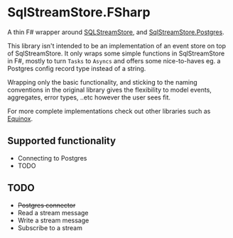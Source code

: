 # SqlStreamStore.FSharp

A thin F# wrapper around [SQLStreamStore](https://www.nuget.org/packages/SqlStreamStore), and [SqlStreamStore.Postgres](https://www.nuget.org/packages/SqlStreamStore.Postgres).

This library isn't intended to be an implementation of an event store on top of SqlStreamStore. It only wraps some simple functions in SqlStreamStore in F#, mostly to turn `Tasks` to `Asyncs` and offers some nice-to-haves eg. a Postgres config record type instead of a string.

Wrapping only the basic functionality, and sticking to the naming conventions in the original library gives the flexibility to model events, aggregates, error types, ..etc however the user sees fit.   
  
For more complete implementations check out other libraries such as [Equinox](https://github.com/jet/equinox). 


## Supported functionality
- Connecting to Postgres
- TODO

## TODO

- ~~Postgres connector~~
- Read a stream message
- Write a stream message
- Subscribe to a stream
